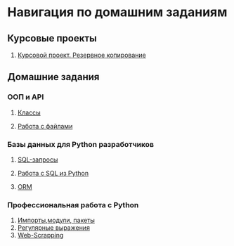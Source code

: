 # Навигация по домашним заданиям
## Курсовые проекты
1) [Курсовой проект. Резервное копирование](https://github.com/SirPen9uin/NetologyFPY/tree/main/0_diplom_basic)

## Домашние задания
### ООП и API
1) [Классы](https://github.com/SirPen9uin/NetologyFPY/blob/main/4_oop_api/6.%20classes/%D0%9E%D0%9E%D0%9F%20HW.py)

2) [Работа с файлами](https://github.com/SirPen9uin/NetologyFPY/tree/main/4_oop_api/7.files)

### Базы данных для Python разработчиков
1) [SQL-запросы](https://github.com/SirPen9uin/NetologyFPY/tree/main/5_data_bases/4.dml)

2) [Работа с SQL из Python](https://github.com/SirPen9uin/NetologyFPY/blob/main/5_data_bases/5.psycopg/hw_db_personal_info.py)

3) [ORM](https://github.com/SirPen9uin/NetologyFPY/tree/main/5_data_bases/6.orm)

### Профессиональная работа с Python
1) [Импорты,модули, пакеты](https://github.com/SirPen9uin/NetologyFPY/tree/main/6_professional_python/6.1_modules_packeges_imports)
2) [Регулярные выражения](https://github.com/SirPen9uin/NetologyFPY/tree/main/6_professional_python/6.2_regular_expressions)
3) [Web-Scrapping](https://github.com/SirPen9uin/NetologyFPY/tree/main/6_professional_python/6.3_web_scrapping)
